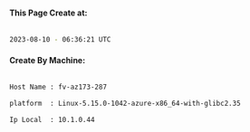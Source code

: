 
   
#### This Page Create at:

```bash

2023-08-10 - 06:36:21 UTC

```

#### Create By Machine:

```bash

Host Name : fv-az173-287

platform  : Linux-5.15.0-1042-azure-x86_64-with-glibc2.35

Ip Local  : 10.1.0.44

```

